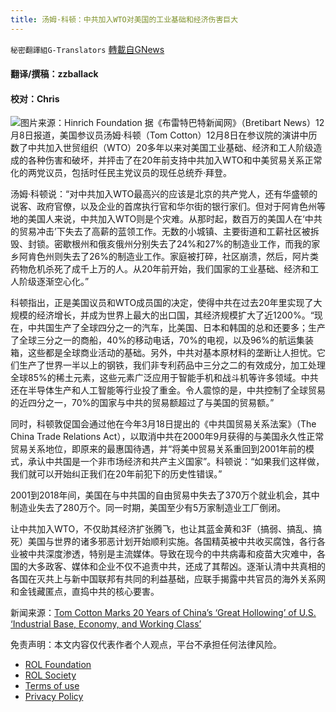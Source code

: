 ```yaml
---
title: 汤姆·科顿：中共加入WTO对美国的工业基础和经济伤害巨大
---
```

`秘密翻譯組G-Translators` [轉載自GNews](https://gnews.org/zh-hans/1735743/)

#### 翻译/撰稿：zzballack

#### 校对：Chris
![](https://assets.gnews.org/wp-content/uploads/2021/12/图片2-8.jpg)图片来源：Hinrich Foundation
据《布雷特巴特新闻网》（Bretibart News）12月8日报道，美国参议员汤姆·科顿（Tom Cotton）12月8日在参议院的演讲中历数了中共加入世贸组织（WTO）20多年以来对美国工业基础、经济和工人阶级造成的各种伤害和破坏，并抨击了在20年前支持中共加入WTO和中美贸易关系正常化的两党议员，包括时任民主党议员的现任总统乔·拜登。

汤姆·科顿说：“对中共加入WTO最高兴的应该是北京的共产党人，还有华盛顿的说客、政府官僚，以及企业的首席执行官和华尔街的银行家们。但对于阿肯色州等地的美国人来说，中共加入WTO则是个灾难。从那时起，数百万的美国人在‘中共的贸易冲击’下失去了高薪的蓝领工作。无数的小城镇、主要街道和工薪社区被拆毁、封锁。密歇根州和俄亥俄州分别失去了24%和27%的制造业工作，而我的家乡阿肯色州则失去了26%的制造业工作。家庭被打碎，社区崩溃，然后，阿片类药物危机杀死了成千上万的人。从20年前开始，我们国家的工业基础、经济和工人阶级逐渐空心化。”

科顿指出，正是美国议员和WTO成员国的决定，使得中共在过去20年里实现了大规模的经济增长，并成为世界上最大的出口国，其经济规模扩大了近1200%。“现在，中共国生产了全球四分之一的汽车，比美国、日本和韩国的总和还要多；生产了全球三分之一的商船，40%的移动电话，70%的电视，以及96%的航运集装箱，这些都是全球商业活动的基础。另外，中共对基本原材料的垄断让人担忧。它们生产了世界一半以上的钢铁，我们非专利药品中三分之二的有效成分，加工处理全球85%的稀土元素，这些元素广泛应用于智能手机和战斗机等许多领域。中共还在半导体生产和人工智能等行业投了重金。令人震惊的是，中共控制了全球贸易的近四分之一，70%的国家与中共的贸易额超过了与美国的贸易额。”

同时，科顿敦促国会通过他在今年3月18日提出的《中共国贸易关系法案》（The China Trade Relations Act），以取消中共在2000年9月获得的与美国永久性正常贸易关系地位，即原来的最惠国待遇，并“将美中贸易关系重回到2001年前的模式，承认中共国是一个非市场经济和共产主义国家”。科顿说：“如果我们这样做，我们就可以开始纠正我们在20年前犯下的历史性错误。”

2001到2018年间，美国在与中共国的自由贸易中失去了370万个就业机会，其中制造业失去了280万个。同一时期，美国至少有5万家制造业工厂倒闭。

让中共加入WTO，不仅助其经济扩张腾飞，也让其蓝金黄和3F（搞弱、搞乱、搞死）美国与世界的诸多邪恶计划开始顺利实施。各国精英被中共收买腐蚀，各行各业被中共深度渗透，特别是主流媒体。导致在现今的中共病毒和疫苗大灾难中，各国的大多政客、媒体和企业不仅不追责中共，还成了其帮凶。逐渐认清中共真相的各国在灭共上与新中国联邦有共同的利益基础，应联手揭露中共官员的海外关系网和金钱藏匿点，直捣中共的核心要害。

新闻来源：[Tom Cotton Marks 20 Years of China’s ‘Great Hollowing’ of U.S. ‘Industrial Base, Economy, and Working Class’](https://www.breitbart.com/politics/2021/12/08/tom-cotton-marks-20-years-of-chinas-great-hollowing-of-u-s-industrial-base-economy-and-working-class/)

 

免责声明：本文内容仅代表作者个人观点，平台不承担任何法律风险。

- [ROL Foundation](https://rolfoundation.org/)
- [ROL Society](https://rolsociety.org/)
- [Terms of use](https://gnews.org/terms-of-use-3/)
- [Privacy Policy](https://gnews.org/privacy-policy/)
